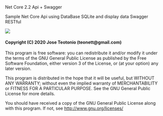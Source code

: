 Net Core 2.2 Api + Swagger 

<p>Sample Net Core Api using DataBase SQLite and display data Swagger RESTful </p>

<img src="https://github.com/teonett/Net-Core-2.2-Api-Swagger-Simples/blob/master/Img/ApiSwagger.gif">

<h4>Copyright (C) 2020 Jose Teotonio (teonett@gmail.com)</h4>
<p>
This program is free software: you can redistribute it and/or modify it under the terms of the GNU General Public License as published by
the Free Software Foundation, either version 3 of the License, or (at your option) any later version.

This program is distributed in the hope that it will be useful, but WITHOUT ANY WARRANTY; without even the implied warranty of
MERCHANTABILITY or FITNESS FOR A PARTICULAR PURPOSE.  See the GNU General Public License for more details.

You should have received a copy of the GNU General Public License along with this program.  If not, see <http://www.gnu.org/licenses/>
</p>
